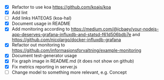 - [x] Refactor to use koa https://github.com/koajs/koa
- [x] Add lint
- [ ] Add links HATEOAS (koa-hal)
- [x] Document usage in README
- [x] Add monitoring according to https://medium.com/@jcbaey/your-nodejs-app-deserves-grafana-influxdb-and-statsd-f61d506bdb7e and https://github.com/nicolargo/docker-influxdb-grafana
- [x] Refactor out monitoring to https://github.com/informasjonsforvaltning/example-monitoring
- [x] Document test-generator usage
- [x] Fix graph image in README.md (it does not show on github)
- [x] Fix metrics reporting in server.js
- [ ] Change model to something more relevant, e.g. Concept
